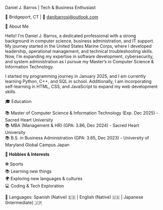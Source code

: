 Daniel J. Barros | Tech & Business Enthusiast

📍 Bridgeport, CT | 📧 danibarrosj@outlook.com

🚀 About Me

Hello! I'm Daniel J. Barros, a dedicated professional with a strong background in computer science, business administration, and IT support. My journey started in the United States Marine Corps, where I developed leadership, operational management, and technical troubleshooting skills. Now, I’m expanding my expertise in software development, cybersecurity, and system administration as I pursue my Master’s in Computer Science & Information Technology.

I started my programming journey in January 2025, and I am currently learning Python, C++, and SQL in school. Additionally, I am incorporating self-learning in HTML, CSS, and JavaScript to expand my web development skills. 


🎓 Education

📚 Master of Computer Science & Information Technology (Exp. Dec 2025) - Sacred Heart University<br>
📚 MBA (Management & HR) (GPA: 3.86, Dec 2024) - Sacred Heart University<br>
📚 B.S. in Business Administration (GPA: 3.65, Dec 2023) - University of Maryland Global Campus Japan<br>

**🎯 Hobbies & Interests**

⚽ Sports<br>
📚 Learning new things<br>
🌍 Exploring new languages & cultures<br>
💻 Coding & Tech Exploration<br>

🔹 Languages: Spanish (Native) 🇪🇸 | English (Native) 🇺🇸 | Japanese (Intermediate) 🇯🇵

